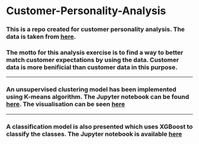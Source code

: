 # Customer-Personality-Analysis
### This is a repo created for customer personality analysis. The data is taken from [here](https://www.kaggle.com/imakash3011/customer-personality-analysis).
### The motto for this analysis exercise is to find a way to better match customer expectations by using the data. Customer data is more benificial than customer data in this purpose.
---
### An unsupervised clustering model has been implemented using K-means algorithm. The Jupyter notebook can be found [here](https://github.com/ShivamThakur04/Customer-Personality-Analysis/blob/main/WebPurchaseAnalysis.ipynb). The visualisation can be seen [here](https://github.com/ShivamThakur04/Customer-Personality-Analysis/blob/main/Visualisation.JPG)
---
### A classification model is also presented which uses XGBoost to classify the classes. The Jupyter notebook is available [here](https://github.com/ShivamThakur04/Customer-Personality-Analysis/blob/main/ClassificationModel_XGB.ipynb)
